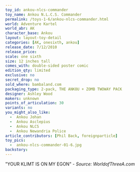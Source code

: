 ```yaml
---
toy_id: ankou-nlcs-commander
toy_name: Ankou N.L.C.S. Commander
permalink: /toys-1-6/ankou-nlcs-commander.html
world: Adventure Kartel
world_abr: AK
character_base: Ankou
layout: layout-toy-detail
categories: [AK, onesixth, ankou]
release_date: 7/12/2010
release_price: 
scale: one sixth
size: 12 inches tall
comes_with: double-sided poster comic
edition_qty: limited
exclusive: no
secret_drop: no
sold_where: bambaland.com
packaging_type: 2-pack, THE ANKOU + ZOMB TWOWAY PACK
designer: Ashley Wood
makers: unknown
points_of_articulation: 30
variants: no
you_might_also_like:
  -  Ankou Johan
  -  Ankou Asclepius
  -  Ankou NLCS
  -  Ankou Newandria Police
article_contributors: [Phil Back, foreignparticle]
toy_pics:
  -  ankou-nlcs-commander-01-6.jpg
backstory:
---
```

"YOUR KLIMT IS ON MY EGON" - *Source: WorldofThreeA.com*